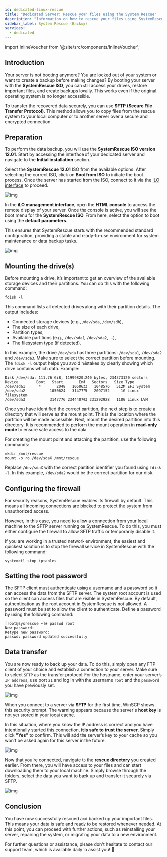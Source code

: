 ```yaml
---
id: dedicated-linux-rescue
title: "Dedicated Server: Rescue your files using the System Rescue"
description: "Information on how to rescue your files using SystemRescue on your Dedicated Server from ZAP-Hosting."
sidebar_label: System Rescue (Backup)
services:
  - dedicated
---
```


import InlineVoucher from '@site/src/components/InlineVoucher';

## Introduction

Your server is not booting anymore? You are locked out of your system or want to create a backup before making changes?
By booting your server with the **SystemRescue ISO**, you can still access your drives, restore important files, and create backups locally. This works even if the original operating system is no longer accessible.

To transfer the recovered data securely, you can use **SFTP (Secure File Transfer Protocol)**. This method allows you to copy files from the rescue system to your local computer or to another server over a secure and encrypted connection.

<InlineVoucher />



## Preparation

To perform the data backup, you will use the **SystemRescue ISO version 12.01**.
 Start by accessing the interface of your dedicated server and navigate to the **Initial installation** section. 

Select the **SystemRescue 12.01** ISO from the available options. After selecting the correct ISO, click on **Boot from ISO** to initiate the boot process. Once the server has started from the ISO, connect to it via the [iLO interface](dedicated-ilo.md) to proceed.

![img](https://screensaver01.zap-hosting.com/index.php/s/L35tCT8zJ4riTko/preview)



In the **iLO management interface**, open the **HTML console** to access the remote display of your server. Once the console is active, you will see the boot menu for the **SystemRescue ISO**. From here, select the option to boot using the **default parameters**. 

This ensures that SystemRescue starts with the recommended standard configuration, providing a stable and ready-to-use environment for system maintenance or data backup tasks.

![img](https://screensaver01.zap-hosting.com/index.php/s/gzLJxw9FWZs4AJ7/download)


## Mounting the drive(s)

Before mounting a drive, it’s important to get an overview of the available storage devices and their partitions. You can do this with the following command:

```
fdisk -l
```

This command lists all detected drives along with their partition details. The output includes:

- Connected storage devices (e.g., `/dev/sda`, `/dev/sdb`),
- The size of each drive,
- Partition types,
- Available partitions (e.g., `/dev/sda1`, `/dev/sda2`, …),
- The filesystem type (if detected).

In this example, the drive `/dev/sda` has three partitions: `/dev/sda1`,  `/dev/sda2` and `/dev/sda3`. Make sure to select the correct partition before mounting. The `fdisk -l` output helps you avoid mistakes by clearly showing which drive contains which data. Example:

```
Disk /dev/sda: 111.76 GiB, 119998201240 bytes, 234373120 sectors
Device        Boot   Start       End   Sectors   Size Type
/dev/sda1      *       2048   1050623   1048576   512M EFI System
/dev/sda2           1050624   3147775   2097152     1G Linux filesystem
/dev/sda3           3147776 234440703 231292928   110G Linux LVM
```

Once you have identified the correct partition, the next step is to create a directory that will serve as the mount point. This is the location where the partition will be made accessible. Next, mount the desired partition into this directory. It is recommended to perform the mount operation in **read-only mode** to ensure safe access to the data. 

For creating the mount point and attaching the partition, use the following commands:

```
mkdir /mnt/rescue
mount -o ro /dev/sdaX /mnt/rescue
```

Replace `/dev/sdaX` with the correct partition identifier you found using `fdisk -l`. In this example, `/dev/sda2` would be the correct partition for our disk.

## Configuring the firewall

For security reasons, SystemRescue enables its firewall by default. This means all incoming connections are blocked to protect the system from unauthorized access.

However, in this case, you need to allow a connection from your local machine to the SFTP server running on SystemRescue. To do this, you must either configure the firewall to allow SFTP traffic or temporarily disable it.

If you are working in a trusted network environment, the easiest and quickest solution is to stop the firewall service in SystemRescue with the following command:

```
systemctl stop iptables
```



## Setting the root password

The SFTP client must authenticate using a username and a password so it can access the data from the SFTP server. The system root account is used so the client can access files that are visible in SystemRescue. By default, authentication as the root account in SystemRescue is not allowed. A password must be set to allow the client to authenticate. Define a password by using the following command:

```
[root@sysrescue ~]# passwd root
New password:
Retype new password:
passwd: password updated successfully
```



## Data transfer

You are now ready to back up your data. To do this, simply open any FTP client of your choice and establish a connection to your server. Make sure to select `SFTP` as the transfer protocol. For the hostname, enter your server’s `IP address`, use port `21` and log in with the username `root` and the `password` you have previously set.

![img](https://screensaver01.zap-hosting.com/index.php/s/armZ9db3nXsJW2o/download)

When you connect to a server via **SFTP** for the first time, WinSCP shows this security prompt. The warning appears because the server's **host key** is not yet stored in your local cache.

In this situation, where you know the IP address is correct and you have intentionally started this connection, **it is safe to trust the server**. Simply click **"Yes"** to confirm. This will add the server’s key to your cache so you won’t be asked again for this server in the future.

![img](https://screensaver01.zap-hosting.com/index.php/s/y5353jyzky67LxB/preview)

Now that you’re connected, navigate to the **rescue directory** you created earlier. From there, you will have access to your files and can start downloading them to your local machine. Simply browse through the folders, select the data you want to back up and transfer it securely via SFTP.

![img](https://screensaver01.zap-hosting.com/index.php/s/QiS4wiTWXx6g8aT/download)

## Conclusion

You have now successfully rescued and backed up your important files.
 This means your data is safe and ready to be restored whenever needed. At this point, you can proceed with further actions, such as reinstalling your server, repairing the system, or migrating your data to a new environment. 

For further questions or assistance, please don't hesitate to contact our support team, which is available daily to assist you! 🙂

<InlineVoucher />
